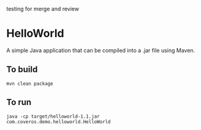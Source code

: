 testing for merge and review

HelloWorld
==========

A simple Java application that can be compiled into a .jar file using Maven.

To build
--------
    mvn clean package

To run
------
    java -cp target/helloworld-1.1.jar com.coveros.demo.helloworld.HelloWorld
